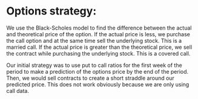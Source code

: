 # Options strategy:

We use the Black-Scholes model to find the difference between the actual and theoretical price of the option. If the actual price is less, we purchase the call option and at the same time sell the underlying stock. This is a married call. If the actual price is greater than the theoretical price, we sell the contract while purchasing the underlying stock. This is a covered call.

Our initial strategy was to use put to call ratios for the first week of the period to make a prediction of the options price by the end of the period. Then, we would sell contracts to create a short straddle around our predicted price. This does not work obviously because we are only using call data.
